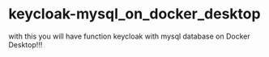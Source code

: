 # keycloak-mysql_on_docker_desktop
with this you will have function keycloak with mysql database on Docker Desktop!!!
